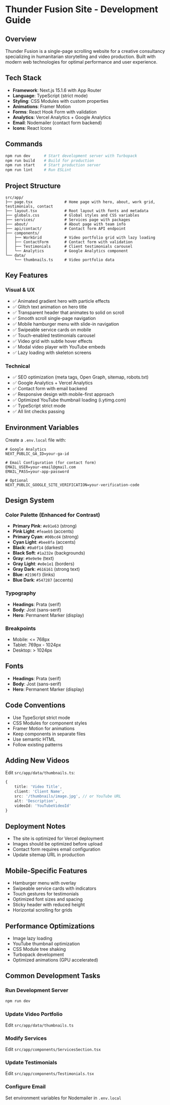 # Thunder Fusion Site - Development Guide

## Overview
Thunder Fusion is a single-page scrolling website for a creative consultancy specializing in humanitarian storytelling and video production. Built with modern web technologies for optimal performance and user experience.

## Tech Stack
- **Framework**: Next.js 15.1.6 with App Router
- **Language**: TypeScript (strict mode)
- **Styling**: CSS Modules with custom properties
- **Animations**: Framer Motion
- **Forms**: React Hook Form with validation
- **Analytics**: Vercel Analytics + Google Analytics
- **Email**: Nodemailer (contact form backend)
- **Icons**: React Icons

## Commands
```bash
npm run dev      # Start development server with Turbopack
npm run build    # Build for production
npm run start    # Start production server
npm run lint     # Run ESLint
```

## Project Structure
```
src/app/
├── page.tsx              # Home page with hero, about, work grid, testimonials, contact
├── layout.tsx            # Root layout with fonts and metadata
├── globals.css           # Global styles and CSS variables
├── services/             # Services page with packages
├── about/                # About page with team info
├── api/contact/          # Contact form API endpoint
├── components/
│   ├── WorkGrid          # Video portfolio grid with lazy loading
│   ├── ContactForm       # Contact form with validation
│   ├── Testimonials      # Client testimonials carousel
│   └── Analytics         # Google Analytics component
└── data/
    └── thumbnails.ts     # Video portfolio data
```

## Key Features
### Visual & UX
- ✅ Animated gradient hero with particle effects
- ✅ Glitch text animation on hero title
- ✅ Transparent header that animates to solid on scroll
- ✅ Smooth scroll single-page navigation
- ✅ Mobile hamburger menu with slide-in navigation
- ✅ Swipeable service cards on mobile
- ✅ Touch-enabled testimonials carousel
- ✅ Video grid with subtle hover effects
- ✅ Modal video player with YouTube embeds
- ✅ Lazy loading with skeleton screens

### Technical
- ✅ SEO optimization (meta tags, Open Graph, sitemap, robots.txt)
- ✅ Google Analytics + Vercel Analytics
- ✅ Contact form with email backend
- ✅ Responsive design with mobile-first approach
- ✅ Optimized YouTube thumbnail loading (i.ytimg.com)
- ✅ TypeScript strict mode
- ✅ All lint checks passing

## Environment Variables
Create a `.env.local` file with:
```env
# Google Analytics
NEXT_PUBLIC_GA_ID=your-ga-id

# Email Configuration (for contact form)
EMAIL_USER=your-email@gmail.com
EMAIL_PASS=your-app-password

# Optional
NEXT_PUBLIC_GOOGLE_SITE_VERIFICATION=your-verification-code
```

## Design System
### Color Palette (Enhanced for Contrast)
- **Primary Pink**: `#e91e63` (strong)
- **Pink Light**: `#feaeb5` (accents)
- **Primary Cyan**: `#00bcd4` (strong)
- **Cyan Light**: `#bee8fa` (accents)
- **Black**: `#0a0f14` (darkest)
- **Black Soft**: `#1a232e` (backgrounds)
- **Gray**: `#9e9e9e` (text)
- **Gray Light**: `#e0e1e1` (borders)
- **Gray Dark**: `#616161` (strong text)
- **Blue**: `#2196f3` (links)
- **Blue Dark**: `#547287` (accents)

### Typography
- **Headings**: Prata (serif)
- **Body**: Jost (sans-serif)
- **Hero**: Permanent Marker (display)

### Breakpoints
- Mobile: <= 768px
- Tablet: 769px - 1024px
- Desktop: > 1024px

## Fonts
- **Headings**: Prata (serif)
- **Body**: Jost (sans-serif)
- **Hero**: Permanent Marker (display)

## Code Conventions
- Use TypeScript strict mode
- CSS Modules for component styles
- Framer Motion for animations
- Keep components in separate files
- Use semantic HTML
- Follow existing patterns

## Adding New Videos
Edit `src/app/data/thumbnails.ts`:
```typescript
{
    title: 'Video Title',
    client: 'Client Name',
    src: '/thumbnails/image.jpg', // or YouTube URL
    alt: 'Description',
    videoId: 'YouTubeVideoId'
}
```

## Deployment Notes
- The site is optimized for Vercel deployment
- Images should be optimized before upload
- Contact form requires email configuration
- Update sitemap URL in production

## Mobile-Specific Features
- Hamburger menu with overlay
- Swipeable service cards with indicators
- Touch gestures for testimonials
- Optimized font sizes and spacing
- Sticky header with reduced height
- Horizontal scrolling for grids

## Performance Optimizations
- Image lazy loading
- YouTube thumbnail optimization
- CSS Module tree shaking
- Turbopack development
- Optimized animations (GPU accelerated)

## Common Development Tasks
### Run Development Server
```bash
npm run dev
```

### Update Video Portfolio
Edit `src/app/data/thumbnails.ts`

### Modify Services
Edit `src/app/components/ServicesSection.tsx`

### Update Testimonials
Edit `src/app/components/Testimonials.tsx`

### Configure Email
Set environment variables for Nodemailer in `.env.local`